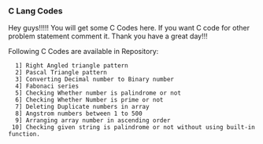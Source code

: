 ### C Lang Codes
Hey guys!!!!!
  You will get some C Codes here. If you want C code for other problem statement comment it.
  Thank you have a great day!!!
  
Following C Codes are available in Repository:
      
      1] Right Angled triangle pattern
      2] Pascal Triangle pattern
      3] Converting Decimal number to Binary number
      4] Fabonaci series
      5] Checking Whether number is palindrome or not
      6] Checking Whether Number is prime or not
      7] Deleting Duplicate numbers in array
      8] Angstrom numbers between 1 to 500
      9] Arranging array number in ascending order
     10] Checking given string is palindrome or not without using built-in function.
